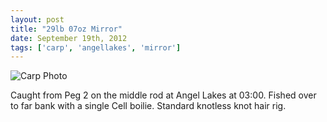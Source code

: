 ```yaml
---
layout: post
title: "29lb 07oz Mirror"
date: September 19th, 2012
tags: ['carp', 'angellakes', 'mirror']
---
```


![Carp Photo](https://s3-eu-west-1.amazonaws.com/davemcnally/2012-09-19+02.18.53.jpg)

Caught from Peg 2 on the middle rod at Angel Lakes at 03:00. Fished over to far bank with a single Cell boilie. Standard knotless knot hair rig.